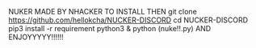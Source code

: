 NUKER MADE BY NHACKER 
TO INSTALL THEN 
git clone https://github.com/hellokcha/NUCKER-DISCORD
cd NUCKER-DISCORD
pip3 install -r requirement
python3 & python (nuke\!\!.py)
AND ENJOYYYYY!!!!!!
